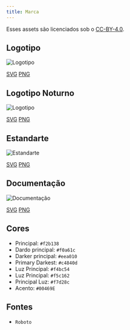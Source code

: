 ```yaml
---
title: Marca
---
```


Esses assets são licenciados sob o [CC-BY-4.0](https://github.com/LinwoodCloud/Butterfly/blob/develop/BRANDING_LICENSE).

## Logotipo

![Logotipo](/img/logo.svg)

[SVG](/img/logo.svg) [PNG](/img/logo.png)

## Logotipo Noturno

![Logotipo](/img/nightly.svg)

[SVG](/img/nightly.svg) [PNG](/img/nightly.png)

## Estandarte

![Estandarte](/img/banner.svg)

[SVG](/img/banner.svg) [PNG](/img/banner.png)

## Documentação

![Documentação](/img/docs.svg)

[SVG](/img/docs.svg) [PNG](/img/docs.png)

## Cores

* Principal: `#f2b138`
* Dardo principal: `#f0a61c`
* Darker principal: `#eea010`
* Primary Darkest: `#c4840d`
* Luz Principal: `#f4bc54`
* Luz Principal: `#f5c162`
* Principal Luz: `#f7d28c`
* Acento: `#00469E`

## Fontes

* `Roboto`

